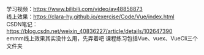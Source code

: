 学习视频：https://www.bilibili.com/video/av48858873  
线上效果：https://clara-hy.github.io/exercise/Code/Vue/index.html  
CSDN笔记：https://blog.csdn.net/weixin_40836227/article/details/102647390  
emmm线上效果其实没什么用，先弄着吧
课程练习包括Vue、vuex、VueCli三个文件夹

